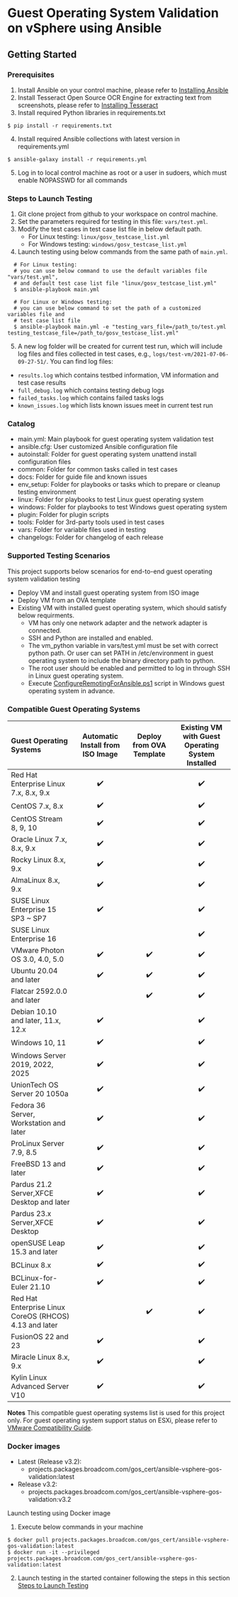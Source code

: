 # Guest Operating System Validation on vSphere using Ansible

## Getting Started

### Prerequisites
1. Install Ansible on your control machine, please refer to [Installing Ansible](https://docs.ansible.com/ansible/latest/installation_guide/intro_installation.html)
2. Install Tesseract Open Source OCR Engine for extracting text from screenshots, please refer to [Installing Tesseract](https://github.com/tesseract-ocr/tesseract?tab=readme-ov-file#installing-tesseract)
3. Install required Python libraries in requirements.txt
```
$ pip install -r requirements.txt
```
4. Install required Ansible collections with latest version in requirements.yml
```
$ ansible-galaxy install -r requirements.yml
```
5. Log in to local control machine as root or a user in sudoers, which must enable NOPASSWD for all commands

### Steps to Launch Testing
1. Git clone project from github to your workspace on control machine.
2. Set the parameters required for testing in this file: `vars/test.yml`.
3. Modify the test cases in test case list file in below default path.
   * For Linux testing: `linux/gosv_testcase_list.yml`
   * For Windows testing: `windows/gosv_testcase_list.yml`
4. Launch testing using below commands from the same path of `main.yml`.
```
  # For Linux testing:
  # you can use below command to use the default variables file "vars/test.yml",
  # and default test case list file "linux/gosv_testcase_list.yml"
  $ ansible-playbook main.yml

  # For Linux or Windows testing:
  # you can use below command to set the path of a customized variables file and
  # test case list file
  $ ansible-playbook main.yml -e "testing_vars_file=/path_to/test.yml testing_testcase_file=/path_to/gosv_testcase_list.yml"
```
5. A new log folder will be created for current test run, which will include log files and files collected in test cases, e.g., `logs/test-vm/2021-07-06-09-27-51/`. You can find log files:
  * `results.log` which contains testbed information, VM information and test case results
  * `full_debug.log` which contains testing debug logs
  * `failed_tasks.log` which contains failed tasks logs
  * `known_issues.log` which lists known issues meet in current test run

### Catalog
* main.yml: Main playbook for guest operating system validation test
* ansible.cfg: User customized Ansible configuration file
* autoinstall: Folder for guest operating system unattend install configuration files
* common: Folder for common tasks called in test cases
* docs: Folder for guide file and known issues
* env_setup: Folder for playbooks or tasks which to prepare or cleanup testing environment
* linux: Folder for playbooks to test Linux guest operating system
* windows: Folder for playbooks to test Windows guest operating system
* plugin: Folder for plugin scripts
* tools: Folder for 3rd-party tools used in test cases
* vars: Folder for variable files used in testing
* changelogs: Folder for changelog of each release 

### Supported Testing Scenarios
This project supports below scenarios for end-to-end guest operating system validation testing 
* Deploy VM and install guest operating system from ISO image
* Deploy VM from an OVA template
* Existing VM with installed guest operating system, which should satisfy below requirments.
  * VM has only one network adapter and the network adapter is connected.
  * SSH and Python are installed and enabled.
  * The vm_python variable in vars/test.yml must be set with correct python path. Or user can set PATH in /etc/environment in guest operating system to include the binary directory path to python.
  * The root user should be enabled and permitted to log in through SSH in Linux guest operating system.
  * Execute [ConfigureRemotingForAnsible.ps1](https://github.com/ansible/ansible-documentation/blob/devel/examples/scripts/ConfigureRemotingForAnsible.ps1) script in Windows guest operating system in advance.

### Compatible Guest Operating Systems

| Guest Operating Systems                                | Automatic Install from ISO Image | Deploy from OVA Template | Existing VM with Guest Operating System Installed |
|:-------------------------------------------------------| :------------------------------: | :----------------------: | :--------------------------------: |
| Red Hat Enterprise Linux 7.x, 8.x, 9.x                 | :heavy_check_mark:               |                          | :heavy_check_mark:                 |
| CentOS 7.x, 8.x                                        | :heavy_check_mark:               |                          | :heavy_check_mark:                 |
| CentOS Stream 8, 9, 10                                 | :heavy_check_mark:               |                          | :heavy_check_mark:                 |
| Oracle Linux 7.x, 8.x, 9.x                             | :heavy_check_mark:               |                          | :heavy_check_mark:                 |
| Rocky Linux 8.x, 9.x                                   | :heavy_check_mark:               |                          | :heavy_check_mark:                 |
| AlmaLinux 8.x, 9.x                                     | :heavy_check_mark:               |                          | :heavy_check_mark:                 |
| SUSE Linux Enterprise 15 SP3 ~ SP7                     | :heavy_check_mark:               |                          | :heavy_check_mark:                 |
| SUSE Linux Enterprise 16                               |                                  |                          | :heavy_check_mark:                 |
| VMware Photon OS 3.0, 4.0, 5.0                         | :heavy_check_mark:               | :heavy_check_mark:       | :heavy_check_mark:                 |
| Ubuntu 20.04 and later                                 | :heavy_check_mark:               | :heavy_check_mark:       | :heavy_check_mark:                 |
| Flatcar 2592.0.0 and later                             |                                  | :heavy_check_mark:       | :heavy_check_mark:                 |
| Debian 10.10 and later, 11.x, 12.x                     | :heavy_check_mark:               |                          | :heavy_check_mark:                 |
| Windows 10, 11                                         | :heavy_check_mark:               |                          | :heavy_check_mark:                 |
| Windows Server 2019, 2022, 2025                        | :heavy_check_mark:               |                          | :heavy_check_mark:                 |
| UnionTech OS Server 20 1050a                           | :heavy_check_mark:               |                          | :heavy_check_mark:                 |
| Fedora 36 Server, Workstation and later                | :heavy_check_mark:               |                          | :heavy_check_mark:                 |
| ProLinux Server 7.9, 8.5                               | :heavy_check_mark:               |                          | :heavy_check_mark:                 |
| FreeBSD 13 and later                                   | :heavy_check_mark:               |                          | :heavy_check_mark:                 |
| Pardus 21.2 Server,XFCE Desktop and later              | :heavy_check_mark:               |                          | :heavy_check_mark:                 |
| Pardus 23.x Server,XFCE Desktop                        | :heavy_check_mark:               |                          | :heavy_check_mark:                 |
| openSUSE Leap 15.3 and later                           | :heavy_check_mark:               |                          | :heavy_check_mark:                 |
| BCLinux 8.x                                            | :heavy_check_mark:               |                          | :heavy_check_mark:                 |
| BCLinux-for-Euler 21.10                                | :heavy_check_mark:               |                          | :heavy_check_mark:                 |
| Red Hat Enterprise Linux CoreOS (RHCOS) 4.13 and later |                                  | :heavy_check_mark:       | :heavy_check_mark:                 |
| FusionOS 22 and 23                                     | :heavy_check_mark:               |                          | :heavy_check_mark:                 |
| Miracle Linux 8.x, 9.x                                 | :heavy_check_mark:               |                          | :heavy_check_mark:                 |
| Kylin Linux Advanced Server V10                        | :heavy_check_mark:               |                          | :heavy_check_mark:                 |

**Notes**
This compatible guest operating systems list is used for this project only. For guest operating system support status on ESXi, please refer to [VMware Compatibility Guide](https://www.vmware.com/resources/compatibility/search.php?deviceCategory=software&testConfig=16).

### Docker images
* Latest (Release v3.2):
  * projects.packages.broadcom.com/gos_cert/ansible-vsphere-gos-validation:latest
* Release v3.2:
  * projects.packages.broadcom.com/gos_cert/ansible-vsphere-gos-validation:v3.2

Launch testing using Docker image
1. Execute below commands in your machine
```
$ docker pull projects.packages.broadcom.com/gos_cert/ansible-vsphere-gos-validation:latest
$ docker run -it --privileged projects.packages.broadcom.com/gos_cert/ansible-vsphere-gos-validation:latest
```
2. Launch testing in the started container following the steps in this section [Steps to Launch Testing](#steps-to-launch-testing)
